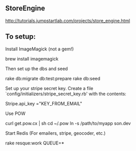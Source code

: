 ## StoreEngine

http://tutorials.jumpstartlab.com/projects/store_engine.html

## To setup:

Install ImageMagick (not a gem!)

  brew install imagemagick

Then set up the dbs and seed

  rake db:migrate db:test:prepare
  rake db:seed

Set up your stripe secret key. Create a file `config/initializers/stripe_secret_key.rb' with the contents:

  Stripe.api_key ="KEY_FROM_EMAIL"

Use POW

  curl get.pow.cx | sh
  cd ~/.pow
  ln -s /path/to/myapp son.dev

Start Redis (For emailers, stripe, geocoder, etc.)

  rake resque:work QUEUE=*